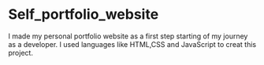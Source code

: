 # Self_portfolio_website
I made my personal portfolio website as a first step starting of my journey as a developer. I used languages like HTML,CSS and JavaScript to creat this project.
